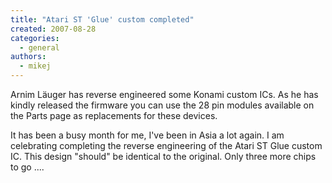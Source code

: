 ```yaml
---
title: "Atari ST 'Glue' custom completed"
created: 2007-08-28
categories: 
  - general
authors: 
  - mikej
---
```


Arnim Läuger has reverse engineered some Konami custom ICs. As he has kindly released the firmware you can use the 28 pin modules available on the Parts page as replacements for these devices.

It has been a busy month for me, I've been in Asia a lot again. I am celebrating completing the reverse engineering of the Atari ST Glue custom IC. This design "should" be identical to the original. Only three more chips to go ....

